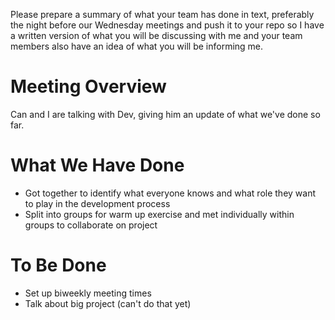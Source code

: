 Please prepare a summary of what your team has done in text, preferably the night before our Wednesday meetings and 
push it to your repo so I have a written version of what you will be discussing with me and your team members also
have an idea of what you will be informing me.

# Meeting Overview
Can and I are talking with Dev, giving him an update of what we've done so far.
  
# What We Have Done
- Got together to identify what everyone knows and what role they want to play in the development process
- Split into groups for warm up exercise and met individually within groups to collaborate on project

# To Be Done
- Set up biweekly meeting times
- Talk about big project (can't do that yet)
